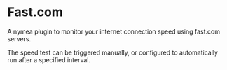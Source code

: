 # Fast.com

A nymea plugin to monitor your internet connection speed using fast.com servers.

The speed test can be triggered manually, or configured to automatically run after
a specified interval.
